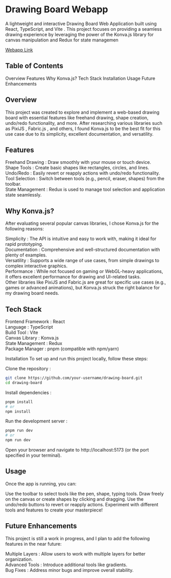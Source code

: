 # Drawing Board Webapp

A lightweight and interactive Drawing Board Web Application built using React, TypeScript, and Vite . This project focuses on providing a seamless drawing experience by leveraging the power of the Konva.js library for canvas manipulation and Redux for state managemen

[Webapp Link](https://drawing-board-olive.vercel.app/)

## Table of Contents

Overview
Features
Why Konva.js?
Tech Stack
Installation
Usage
Future Enhancements

## Overview

This project was created to explore and implement a web-based drawing board with essential features like freehand drawing, shape creation, undo/redo functionality, and more. After researching various libraries such as PixiJS , Fabric.js , and others, I found Konva.js to be the best fit for this use case due to its simplicity, excellent documentation, and versatility.

## Features

Freehand Drawing : Draw smoothly with your mouse or touch device.  
Shape Tools : Create basic shapes like rectangles, circles, and lines.  
Undo/Redo : Easily revert or reapply actions with undo/redo functionality.  
Tool Selection : Switch between tools (e.g., pencil, eraser, shapes) from the toolbar.  
State Management : Redux is used to manage tool selection and application state seamlessly.  

## Why Konva.js?

After evaluating several popular canvas libraries, I chose Konva.js for the following reasons:

Simplicity : The API is intuitive and easy to work with, making it ideal for rapid prototyping.  
Documentation : Comprehensive and well-structured documentation with plenty of examples.  
Versatility : Supports a wide range of use cases, from simple drawings to complex interactive graphics.  
Performance : While not focused on gaming or WebGL-heavy applications, it offers excellent performance for drawing and UI-related tasks.  
Other libraries like PixiJS and Fabric.js are great for specific use cases (e.g., games or advanced animations), but Konva.js struck the right balance for my drawing board needs.  

## Tech Stack

Frontend Framework : React  
Language : TypeScript  
Build Tool : Vite  
Canvas Library : Konva.js  
State Management : Redux  
Package Manager : pnpm (compatible with npm/yarn)  

Installation
To set up and run this project locally, follow these steps:

Clone the repository :

```bash
git clone https://github.com/your-username/drawing-board.git
cd drawing-board
```

Install dependencies :

```bash
pnpm install
# or
npm install
```

Run the development server :

```bash
pnpm run dev
# or
npm run dev
```

Open your browser and navigate to http://localhost:5173 (or the port specified in your terminal).

## Usage

Once the app is running, you can:

Use the toolbar to select tools like the pen, shape, typing tools.
Draw freely on the canvas or create shapes by clicking and dragging.
Use the undo/redo buttons to revert or reapply actions.
Experiment with different tools and features to create your masterpiece!

## Future Enhancements

This project is still a work in progress, and I plan to add the following features in the near future:

Multiple Layers : Allow users to work with multiple layers for better organization.  
Advanced Tools : Introduce additional tools like gradients.  
Bug Fixes : Address minor bugs and improve overall stability.  
